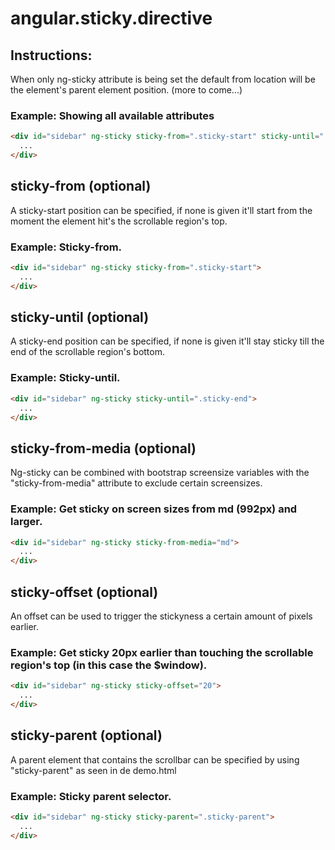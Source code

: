 # angular.sticky.directive

## Instructions:

When only ng-sticky attribute is being set the default from location will be the element's parent element position. (more to come...)

### Example: Showing all available attributes
```HTML
<div id="sidebar" ng-sticky sticky-from=".sticky-start" sticky-until=".sticky-end" sticky-from-media="xs" sticky-offset="20" sticky-parent=".sticky-parent">
  ...
</div>
```

## sticky-from (optional)
A sticky-start position can be specified, if none is given it'll start from the moment the element hit's the scrollable region's top.

### Example: Sticky-from.
```HTML
<div id="sidebar" ng-sticky sticky-from=".sticky-start">
  ...
</div>
```

## sticky-until (optional)
A sticky-end position can be specified, if none is given it'll stay sticky till the end of the scrollable region's bottom.

### Example: Sticky-until.
```HTML
<div id="sidebar" ng-sticky sticky-until=".sticky-end">
  ...
</div>
```

## sticky-from-media (optional)
Ng-sticky can be combined with bootstrap screensize variables with the "sticky-from-media" attribute to exclude certain screensizes.

### Example: Get sticky on screen sizes from md (992px) and larger.
```HTML
<div id="sidebar" ng-sticky sticky-from-media="md">
  ...
</div>
```

## sticky-offset (optional)
An offset can be used to trigger the stickyness a certain amount of pixels earlier.

### Example: Get sticky 20px earlier than touching the scrollable region's top (in this case the $window).
```HTML
<div id="sidebar" ng-sticky sticky-offset="20">
  ...
</div>
```

## sticky-parent (optional)
A parent element that contains the scrollbar can be specified by using "sticky-parent" as seen in de demo.html

### Example: Sticky parent selector.
```HTML
<div id="sidebar" ng-sticky sticky-parent=".sticky-parent">
  ...
</div>
```